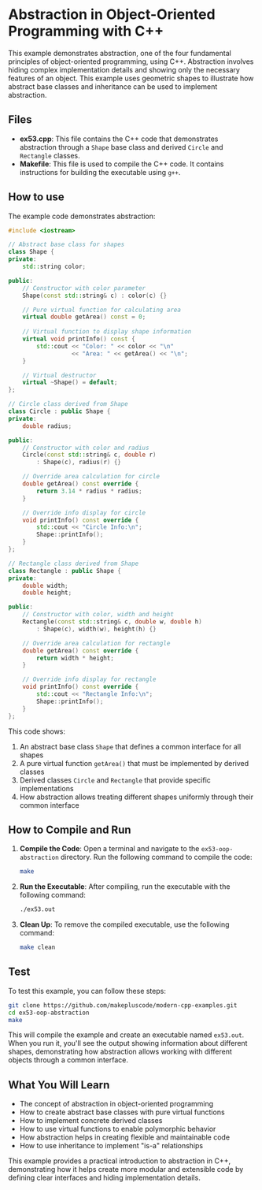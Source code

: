 # Abstraction in Object-Oriented Programming with C++

This example demonstrates abstraction, one of the four fundamental principles of object-oriented programming, using C++. Abstraction involves hiding complex implementation details and showing only the necessary features of an object. This example uses geometric shapes to illustrate how abstract base classes and inheritance can be used to implement abstraction.

## Files

- **ex53.cpp**: This file contains the C++ code that demonstrates abstraction through a `Shape` base class and derived `Circle` and `Rectangle` classes.
- **Makefile**: This file is used to compile the C++ code. It contains instructions for building the executable using `g++`.

## How to use

The example code demonstrates abstraction:

```cpp
#include <iostream>

// Abstract base class for shapes
class Shape {
private:
    std::string color;

public:
    // Constructor with color parameter
    Shape(const std::string& c) : color(c) {}

    // Pure virtual function for calculating area
    virtual double getArea() const = 0;
    
    // Virtual function to display shape information
    virtual void printInfo() const {
        std::cout << "Color: " << color << "\n"
                  << "Area: " << getArea() << "\n";
    }

    // Virtual destructor
    virtual ~Shape() = default;
};

// Circle class derived from Shape
class Circle : public Shape {
private:
    double radius;

public:
    // Constructor with color and radius
    Circle(const std::string& c, double r) 
        : Shape(c), radius(r) {}

    // Override area calculation for circle
    double getArea() const override {
        return 3.14 * radius * radius;
    }

    // Override info display for circle
    void printInfo() const override {
        std::cout << "Circle Info:\n";
        Shape::printInfo();
    }
};

// Rectangle class derived from Shape
class Rectangle : public Shape {
private:
    double width;
    double height;

public:
    // Constructor with color, width and height
    Rectangle(const std::string& c, double w, double h) 
        : Shape(c), width(w), height(h) {}

    // Override area calculation for rectangle
    double getArea() const override {
        return width * height;
    }

    // Override info display for rectangle
    void printInfo() const override {
        std::cout << "Rectangle Info:\n";
        Shape::printInfo();
    }
};
```

This code shows:
1. An abstract base class `Shape` that defines a common interface for all shapes
2. A pure virtual function `getArea()` that must be implemented by derived classes
3. Derived classes `Circle` and `Rectangle` that provide specific implementations
4. How abstraction allows treating different shapes uniformly through their common interface

## How to Compile and Run

1. **Compile the Code**: Open a terminal and navigate to the `ex53-oop-abstraction` directory. Run the following command to compile the code:
   ```bash
   make
   ```

2. **Run the Executable**: After compiling, run the executable with the following command:
   ```bash
   ./ex53.out
   ```

3. **Clean Up**: To remove the compiled executable, use the following command:
   ```bash
   make clean
   ```

## Test

To test this example, you can follow these steps:

```bash
git clone https://github.com/makepluscode/modern-cpp-examples.git
cd ex53-oop-abstraction
make
```

This will compile the example and create an executable named `ex53.out`. When you run it, you'll see the output showing information about different shapes, demonstrating how abstraction allows working with different objects through a common interface.

## What You Will Learn

- The concept of abstraction in object-oriented programming
- How to create abstract base classes with pure virtual functions
- How to implement concrete derived classes
- How to use virtual functions to enable polymorphic behavior
- How abstraction helps in creating flexible and maintainable code
- How to use inheritance to implement "is-a" relationships

This example provides a practical introduction to abstraction in C++, demonstrating how it helps create more modular and extensible code by defining clear interfaces and hiding implementation details. 
